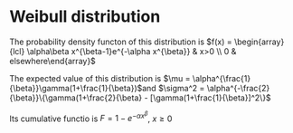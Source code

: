 # Weibull distribution 

The probability density functon of this distribution is $f(x) = \begin{array}{lcl} \alpha\beta x^{\beta-1}e^{-\alpha x^{\beta}} & x>0 \\ 0 & elsewhere\end{array}$

The expected value of this distribution is $\mu = \alpha^{\frac{1}{\beta}}\gamma(1+\frac{1}{\beta})$and $\sigma^2 = \alpha^{-\frac{2}{\beta}}\{\gamma(1+\frac{2}{\beta} - [\gamma(1+\frac{1}{\beta}]^2\}$

Its cumulative functio is $F = 1- e^{-\alpha x^{\beta}}$, $x \geq 0$
